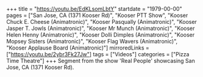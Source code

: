 +++
title = "https://youtu.be/EdKLsomLbtY"
startdate = "1979-00-00"
pages = ["San Jose, CA (1371 Kooser Rd)", "Kooser PTT Show", "Kooser Chuck E. Cheese (Animatronic)", "Kooser Pasqually (Animatronic)", "Kooser Jasper T. Jowls (Animatronic)", "Kooser Mr Munch (Animatronic)", "Kooser Helen Henny (Animatronic)", "Kooser Dolli Dimples (Animatronic)", "Kooser Mopsey Sisters (Animatronic)", "Kooser Flag Wavers (Animatronic)", "Kooser Applause Board (Animatronic)"]
mirroredLinks = ["https://youtu.be/2ybr3Fk27Jw"]
tags = ["Videos"]
categories = ["Pizza Time Theatre"]
+++
Segment from the show 'Real People' showcasing San Jose, CA (1371 Kooser Rd). 
